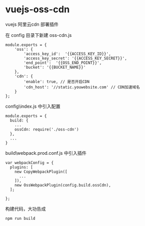 # vuejs-oss-cdn
vuejs 阿里云cdn 部署插件

在 config 目录下新建 oss-cdn.js
```ecmascript 6
module.exports = {
    'oss': {
        'access_key_id':  '{{ACCESS_KEY_ID}}',
        'access_key_secret': '{{ACCESS_KEY_SECRET}}',
        'end_point':  '{{OSS_END_POINT}}',
        'bucket': '{{BUCKET_NAME}}'
    },
    'cdn': {
        'enable': true, // 是否开启CDN
        'cdn_host': '//static.youwebsite.com' // CDN加速域名
    }
};
```
config\index.js 中引入配置
```ecmascript 6
module.exports = {
  build: {
    ...
    ossCdn: require('./oss-cdn')    
  },
  ...
}
```
build\webpack.prod.conf.js 中引入插件
```ecmascript 6
var webpackConfig = {
  plugins: [
    new CopyWebpackPlugin([
      ...
    ]),
    new OssWebpackPlugin(config.build.ossCdn),
  ];

};
```
构建代码，大功告成
```
npm run build 
```






